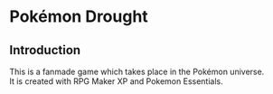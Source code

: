# Pokémon Drought
## Introduction
This is a fanmade game which takes place in the Pokémon universe.  
It is created with RPG Maker XP and Pokemon Essentials.
